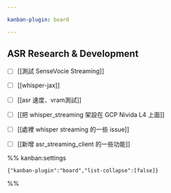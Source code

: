 ```yaml
---

kanban-plugin: board

---
```


## ASR Research & Development

- [ ] [[測試 SenseVocie Streaming]]
- [ ] [[whisper-jax]]
- [ ] [[asr 速度、vram測試]]
- [ ] [[把 whisper_streaming 架設在 GCP Nivida L4 上面]]
- [ ] [[處裡 whisper streaming 的一些 issue]]
- [ ] [[新增 asr_streaming_client 的一些功能]]




%% kanban:settings
```
{"kanban-plugin":"board","list-collapse":[false]}
```
%%